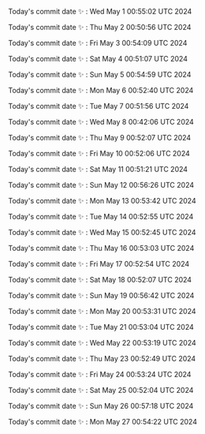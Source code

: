 Today's commit date ✨ : Wed May 1 00:55:02 UTC 2024 

Today's commit date ✨ : Thu May 2 00:50:56 UTC 2024 

Today's commit date ✨ : Fri May 3 00:54:09 UTC 2024 

Today's commit date ✨ : Sat May 4 00:51:07 UTC 2024 

Today's commit date ✨ : Sun May 5 00:54:59 UTC 2024 

Today's commit date ✨ : Mon May 6 00:52:40 UTC 2024 

Today's commit date ✨ : Tue May 7 00:51:56 UTC 2024 

Today's commit date ✨ : Wed May 8 00:42:06 UTC 2024 

Today's commit date ✨ : Thu May 9 00:52:07 UTC 2024 

Today's commit date ✨ : Fri May 10 00:52:06 UTC 2024 

Today's commit date ✨ : Sat May 11 00:51:21 UTC 2024 

Today's commit date ✨ : Sun May 12 00:56:26 UTC 2024 

Today's commit date ✨ : Mon May 13 00:53:42 UTC 2024 

Today's commit date ✨ : Tue May 14 00:52:55 UTC 2024 

Today's commit date ✨ : Wed May 15 00:52:45 UTC 2024 

Today's commit date ✨ : Thu May 16 00:53:03 UTC 2024 

Today's commit date ✨ : Fri May 17 00:52:54 UTC 2024 

Today's commit date ✨ : Sat May 18 00:52:07 UTC 2024 

Today's commit date ✨ : Sun May 19 00:56:42 UTC 2024 

Today's commit date ✨ : Mon May 20 00:53:31 UTC 2024 

Today's commit date ✨ : Tue May 21 00:53:04 UTC 2024 

Today's commit date ✨ : Wed May 22 00:53:19 UTC 2024 

Today's commit date ✨ : Thu May 23 00:52:49 UTC 2024 

Today's commit date ✨ : Fri May 24 00:53:24 UTC 2024 

Today's commit date ✨ : Sat May 25 00:52:04 UTC 2024 

Today's commit date ✨ : Sun May 26 00:57:18 UTC 2024 

Today's commit date ✨ : Mon May 27 00:54:22 UTC 2024 

